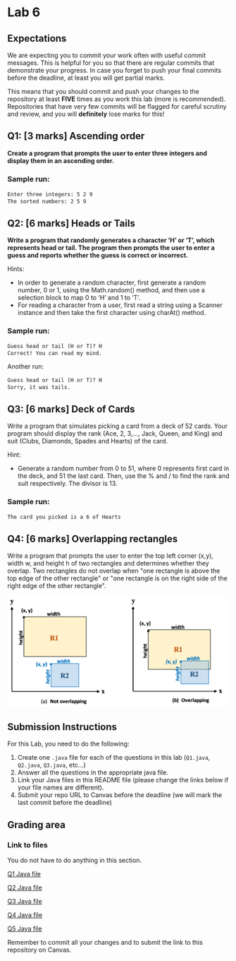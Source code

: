 # Lab 6

## Expectations

We are expecting you to commit your work often with useful commit messages.
This is helpful for you so that there are regular commits that demonstrate your progress. 
In case you forget to push your final commits before the deadline, at least you will get partial marks.

This means that you should commit and push your changes to the repository at least **FIVE** times as you work this lab (more is recommended).
Repositories that have very few commits will be flagged for careful scrutiny and review, and you will **definitely** lose marks for this! 

## Q1: [3 marks] Ascending order

**Create a program that prompts the user to enter three integers and display them in an ascending order.**

### Sample run:

```
Enter three integers: 5 2 9
The sorted numbers: 2 5 9
```

## Q2: [6 marks] Heads or Tails

**Write a program that randomly generates a character ‘H’ or ‘T’, which represents head or tail. The program then prompts the user to enter a guess and reports whether the guess is correct or incorrect.**

Hints: 
- In order to generate a random character, first generate a random number, 0 or 1, using the Math.random() method, and then use a selection block to map 0 to ‘H’ and 1 to ‘T’. 
- For reading a character from a user, first read a string using a Scanner instance and then take the first character using charAt() method.

### Sample run:

```
Guess head or tail (H or T)? H
Correct! You can read my mind.
```

Another run:

```
Guess head or tail (H or T)? H
Sorry, it was tails.
```

## Q3: [6 marks] Deck of Cards

Write a program that simulates picking a card from a deck of 52 cards. Your program should display the rank (Ace, 2, 3,..., Jack, Queen, and King) and suit (Clubs, Diamonds, Spades and Hearts) of the card.

Hint: 
- Generate a random number from 0 to 51, where 0 represents first card in the deck, and 51 the last card. Then, use the % and / to find the rank and suit respectively. The divisor is 13.

### Sample run:

```
The card you picked is a 6 of Hearts
```

## Q4: [6 marks] Overlapping rectangles

Write a program that prompts the user to enter the top left corner (x,y), width w, and height h of two rectangles and determines whether they overlap.
Two rectangles do not overlap when "one rectangle is above the top edge of the other rectangle" or "one rectangle is on the right side of the right edge of the other rectangle".

![](rectangles.png)


## Submission Instructions 

For this Lab, you need to do the following: 

1. Create one `.java` file for each of the questions in this lab (`Q1.java`, `Q2.java`, `Q3.java`, etc...) 
1. Answer all the questions in the appropriate java file.
1. Link your Java files in this README file (please change the links below if your file names are different).
1. Submit your repo URL to Canvas before the deadline (we will mark the last commit before the deadline)

## Grading area

### Link to files

You do not have to do anything in this section.

[Q1 Java file](./Q1.java)

[Q2 Java file](./Q2.java)

[Q3 Java file](./Q3.java)

[Q4 Java file](./Q4.java)

[Q5 Java file](./Q5.java)

Remember to commit all your changes and to submit the link to this repository on Canvas.